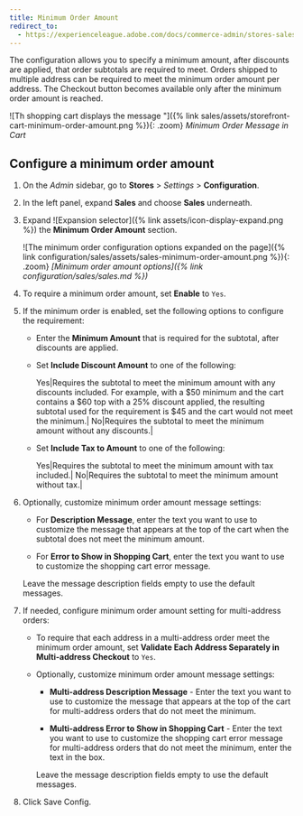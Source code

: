 ```yaml
---
title: Minimum Order Amount
redirect_to:
  - https://experienceleague.adobe.com/docs/commerce-admin/stores-sales/point-of-purchase/cart/cart-configuration.html#minimum-order-amount
---
```


The configuration allows you to specify a minimum amount, after discounts are applied, that order subtotals are required to meet. Orders shipped to multiple address can be required to meet the minimum order amount per address. The Checkout button becomes available only after the minimum order amount is reached.

![Th shopping cart displays the message "]({% link sales/assets/storefront-cart-minimum-order-amount.png %}){: .zoom}
_Minimum Order Message in Cart_

## Configure a minimum order amount

1. On the _Admin_ sidebar, go to **Stores** > _Settings_ > **Configuration**.

1. In the left panel, expand **Sales** and choose **Sales** underneath.

1. Expand ![Expansion selector]({% link assets/icon-display-expand.png %}) the **Minimum Order Amount** section.

   ![The minimum order configuration options expanded on the page]({% link configuration/sales/assets/sales-minimum-order-amount.png %}){: .zoom}
   _[Minimum order amount options]({% link configuration/sales/sales.md %})_

1. To require a minimum order amount, set **Enable** to `Yes`.

1. If the minimum order is enabled, set the following options to configure the requirement:

   - Enter the **Minimum Amount** that is required for the subtotal, after discounts are applied.

   - Set **Include Discount Amount** to one of the following:

      Yes|Requires the subtotal to meet the minimum amount with any discounts included. For example, with a $50 minimum and the cart contains a $60 top with a 25% discount applied, the resulting subtotal used for the requirement is $45 and the cart would not meet the minimum.|
      No|Requires the subtotal to meet the minimum amount without any discounts.|

   - Set **Include Tax to Amount** to one of the following:

      Yes|Requires the subtotal to meet the minimum amount with tax included.|
      No|Requires the subtotal to meet the minimum amount without tax.|

1. Optionally, customize minimum order amount message settings:

   - For **Description Message**, enter the text you want to use to customize the message that appears at the top of the cart when the subtotal does not meet the minimum amount.

   - For **Error to Show in Shopping Cart**, enter the text you want to use to customize the shopping cart error message.

   Leave the message description fields empty to use the default messages.

1. If needed, configure minimum order amount setting for multi-address orders:

   - To require that each address in a multi-address order meet the minimum order amount, set **Validate Each Address Separately in Multi-address Checkout** to `Yes`.

   - Optionally, customize minimum order amount message settings:

      - **Multi-address Description Message** - Enter the text you want to use to customize the message that appears at the top of the cart for multi-address orders that do not meet the minimum.

      - **Multi-address Error to Show in Shopping Cart** - Enter the text you want to use to customize the shopping cart error message for multi-address orders that do not meet the minimum, enter the text in the  box.

      Leave the message description fields empty to use the default messages.

1. Click <span class="btn">Save Config</span>.
